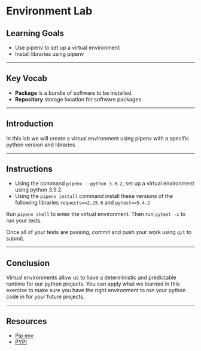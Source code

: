 # Environment Lab

## Learning Goals

- Use pipenv to set up a virtual environment
- Install libraries using pipenv

***

## Key Vocab

- **Package** is a bundle of software to be installed.
- **Repository** storage location for software packages


***

## Introduction

In this lab we will create a virtual environment using pipenv with a
specific python version and libraries.

***

## Instructions

- Using the command `pipenv --python 3.9.2`, set up a virtual environment using python 3.9.2.
- Using the `pipenv install` command install these versions of the following libraries
 `requests==2.25.0` and `pytest==5.4.2`

Run `pipenv shell` to enter the virtual environment. Then run
`pytest -x` to run your tests.

Once all of your tests are passing, commit and push your work using `git` to
submit.

***

## Conclusion

Virtual environments allow us to have a deterministic and predictable
 runtime for our python projects. You can apply what we learned in
 this exercise to make sure you have the right environment to
 run your python code in for your future projects.
***

## Resources

- [Pip env](https://pipenv.pypa.io/en/latest/basics/)
- [PYPI](https://pypi.org/)